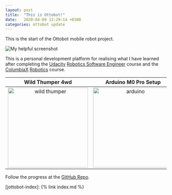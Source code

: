 ```yaml
---
layout: post
title:  "This is Ottobot!"
date:   2020-04-09 12:29:14 +0100
categories: ottobot update
---
```

This is the start of the Ottobot mobile robot project.

![My helpful screenshot](/assets/2020-04-09_post_cat.jpg)

This is a personal development platform for realising what I have learned after completing the [Udacity](www.udacity.com) [Robotics Software Engineer](https://confirm.udacity.com/9NJFA22) course and the [ColumbiaX](https://www.edx.org/school/columbiax) [Robotics](https://www.edx.org/course/robotics-2) course.

Wild Thumper 4wd           |  Arduino M0 Pro Setup
:-------------------------:|:-------------------------:
<img src="/assets/2020-04-09_post_wildthumper.jpg" alt="wild thumper" width="auto" height="250">  |  <img src="/assets/2020-04-09_post_battery.jpg" alt="arduino" width="auto" height="250">

Follow the progress at the [GitHub Repo][ottobot-github].

[ottobot-github]:   https://github.com/willhunt/ottobot
[jottobot-index]:   {% link index.md %}
